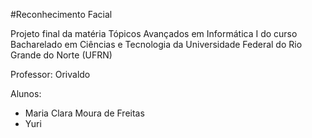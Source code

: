 #Reconhecimento Facial

Projeto final da matéria Tópicos Avançados em Informática I do curso Bacharelado em Ciências e Tecnologia da Universidade Federal do Rio Grande do Norte (UFRN)

Professor: Orivaldo

Alunos:
  - Maria Clara Moura de Freitas
  - Yuri
  
